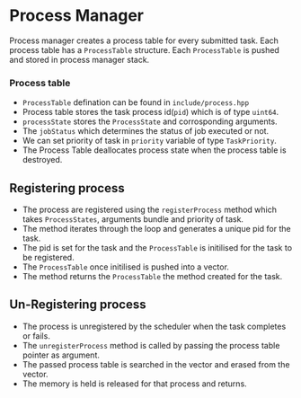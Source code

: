 # Process Manager

Process manager creates a process table for every submitted task. Each process table has a `ProcessTable` structure. Each `ProcessTable` is pushed and stored in process manager stack.

### Process table

- `ProcessTable` defination can be found in  `include/process.hpp`
- Process table stores the task process id(`pid`) which is of type `uint64`.
- `processState` stores the `ProcessState` and corrosponding arguments.
- The `jobStatus` which determines the status of job executed or not.
- We can set priority of task in `priority` variable of type `TaskPriority`.
- The Process Table deallocates process state when the process table is destroyed.

## Registering process

- The process are registered using the `registerProcess` method which takes `ProcessStates`, arguments bundle and priority of task.
- The method iterates through the loop and generates a unique pid for the task.
- The pid is set for the task and the `ProcessTable` is initilised for the task to be registered.
- The `ProcessTable` once initilised is pushed into a vector.
- The method returns the `ProcessTable` the method created for the task.

## Un-Registering process

- The process is unregistered by the scheduler when the task completes or fails.
- The `unregisterProcess` method is called by passing the process table pointer as argument.
- The passed process table is searched in the vector and erased from the vector.
- The memory is held is released for that process and returns.
